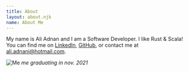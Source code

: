 ```yaml
---
title: About
layout: about.njk
name: About Me
---
```


My name is Ali Adnan and I am a Software Developer. I like Rust & Scala! You can find me on [LinkedIn](https://www.linkedin.com/in/ali-adnan-b89303160), [GitHub](https://github.com/aliadnani), or contact me at <u>ali.adnani@hotmail.com</u>.

![Me](../images/me.jpg)
<i>me graduating in nov. 2021</i>
